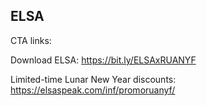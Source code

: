 ## ELSA

CTA links:

Download ELSA: https://bit.ly/ELSAxRUANYF 

Limited-time Lunar New Year discounts: https://elsaspeak.com/inf/promoruanyf/ 